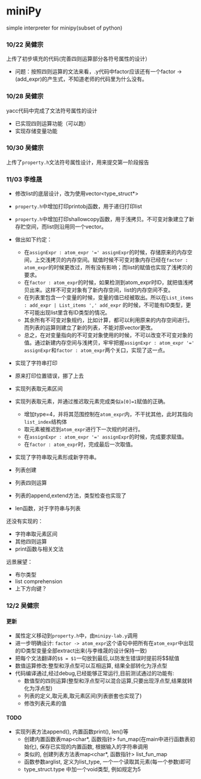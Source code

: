 # miniPy
simple interpreter for minipy(subset of python)

### 10/22 吴健宗
上传了初步填充的代码(完善四则运算部分各符号属性的设计）
- 问题：按照四则运算的文法来看，.y代码中factor应该还有一个factor -> (add_expr)的产生式，不知道老师的代码里为什么没有。

### 10/28 吴健宗
yacc代码中完成了文法符号属性的设计
- 已实现四则运算功能（可以跑）
- 实现存储变量功能

### 10/30 吴健宗
上传了`property.h`文法符号属性设计，用来提交第一阶段报告

### 11/03 李维晟

- 修改list的底层设计，改为使用vector<type_struct*>
- `property.h`中增加打印printobj函数，用于递归打印list
- `property.h`中增加打印shallowcopy函数，用于浅拷贝。不可变对象建立了新存贮空间，而list则沿用同一个vector。
- 做出如下约定：
  - 在`assignExpr : atom_expr '=' assignExpr`的时候，存储原来的内存空间，上交浅拷贝的内存空间。赋值时候不可变对象内存已经在`factor : atom_expr`的时候更改过，所有没有影响；而list的赋值也实现了浅拷贝的要求。
  - 在`factor : atom_expr`的时候，如果检测到atom_expr时ID，就把值浅拷贝出来。这样不可变对象有了新内存空间，list的内存空间不变。
  - 在列表里包含一个变量的时候，变量的值已经被取出。所以在`List_items : add_expr | List_items ',' add_expr` 的时候，不可能有ID类型，更不可能出现list里含有ID类型的情况。
  - 其余所有不可变对象规约，比如计算，都可以利用原来的内存空间进行。而列表的运算则建立了新的列表，不能对原vector更改。
  - 总之，在对变量指向的不可变对象使用的时候，不可以改变不可变对象的值。通过新建内存空间与浅拷贝，牢牢把握`assignExpr : atom_expr '=' assignExpr`和`factor : atom_expr`两个关口，实现了这一点。

- 实现了字符串打印
- 原来打印位置错误，挪了上去
- 实现列表取元素区间

- 实现列表取元素，并通过推迟取元素完成类似`a[0]=1`赋值的正确。
  - 增加type=4，并将其范围控制在`atom_expr`内，不干扰其他，此时其指向`list_index`结构体
  - 取元素被推迟到`atom_expr`进行下一次规约时进行。
  - 在`assignExpr : atom_expr '=' assignExpr`的时候，完成要求赋值。
  - 在`factor : atom_expr`时，完成最后一次取值。

- 实现了字符串取元素形成新字符串。
- 列表创建
- 列表四则运算
- 列表的append,extend方法，类型检查也实现了
- len函数，对于字符串与列表

还没有实现的：
- 字符串取元素区间
- 其他四则运算
- print函数与相关文法

远景展望：
- 布尔类型
- list comprehension
- 上下方向键？

### 12/2 吴健宗
#### 更新
- 属性定义移动到`property.h`中，由`minipy-lab.y`调用
- 进一步明确设计: `factor -> atom_expr`这个语句中把所有在`atom_expr`中出现的ID类型变量全部extract出来(与李维晟的设计保持一致)
- 把每个文法翻译的`$$ = $1`一句放到最后,以防发生错误时提前将$$赋值
- 数值运算修改:整型和浮点型可以互相运算, 结果全部转化为浮点型
- 代码编译通过,经过debug,已经能够正常运行,目前测试通过的功能有:
    - 数值型的四则运算(整型和浮点型可以混合运算,只要出现浮点型,结果就转化为浮点型)
    - 列表的定义,取元素,取元素区间(列表嵌套也实现了)
    - 修改列表元素的值

#### TODO
- 实现列表方法append(), 内置函数print(), len()等
    - 创建内置函数表map<char*, 函数指针> fun_map(在main中进行函数表初始化), 保存已实现的内置函数, 根据输入的字符串调用
    - 类似的, 创建列表方法表map<char*, 函数指针> list_fun_map
    - 函数参数arglist, 定义为list_type, 一个一个读取其元素(每一个参数)即可
    - type_struct.type 中加一个void类型, 例如规定为5
